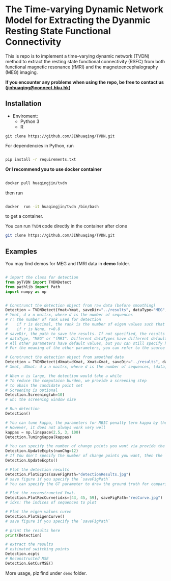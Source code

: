 # The Time-varying Dynamic Network Model for Extracting the Dyanmic Resting State Functional Connectivity


This is repo is to implement a time-varying dynamic network (TVDN) method to 
extract the resting state functional connectivity (RSFC) from both 
functional magnetic resonance (fMRI) and the magnetoencephalography (MEG) imaging.

**If you encounter any problems when using the repo, be free to contact us (<jinhuaqing@connect.hku.hk>)**


## Installation

- Enviroment:
  - Python 3
  - R

```
git clone https://github.com/JINhuaqing/TVDN.git
```
For dependencies in Python, run

```bash

pip install -r requirements.txt
```

**Or I recommend you to use docker container**

```bash

docker pull huaqingjin/tvdn

```

then run 

```bash

docker  run -it huaqingjin/tvdn /bin/bash

```

to get a container.

You can run `TVDN` code directly in the container after clone

```bash
git clone https://github.com/JINhuaqing/TVDN.git
```


##  Examples

You may find demos for MEG and fMRI data in **demo** folder.

```python

# import the class for detection
from pyTVDN import TVDNDetect
from pathlib import Path
import numpy as np


# Construnct the detection object from raw data (before smoothing)
Detection = TVDNDetect(Ymat=Ymat, saveDir="../results", dataType="MEG", fName="subj2", r=8, kappa=2.95, freq=60)
# Ymat, d x n maitrx, where d is the number of sequences
# r: the number of rank used for detection
#    if r is decimal, the rank is the number of eigen values such that account for 100r% of the variance.
#    if r is None, r=0.8
# saveDir, the path to save the results. If not specified, the results will not be saved
# dataType, "MEG" or "fMRI". Different dataTypes have different default parameters. You may leave it blank
# All other parameters have default values, but you can still specify here.
# For the meaning of the other parameters, you can refer to the source code

# Construnct the detection object from smoothed data
Detection = TVDNDetect(dXmat=dXmat, Xmat=Xmat, saveDir="../results", dataType="MEG", fName="subj2", r=8, kappa=2.95, freq=60)
# Xmat, dXmat: d x n maitrx, where d is the number of sequences, (data, its first derivative) after smoothing

# When n is large, the detection would take a while
# To reduce the computaion burden, we provide a screening step 
# to obain the candidate point set
# Screening is optional
Detection.Screening(wh=10)
# wh: the screening window size

# Run detection
Detection()

# You can tune kappa, the parameters for MBIC penalty term kappa by the reconstructed errors
# However, it does not always work very well
kappas = np.linspace(2.5, 3, 100)
Detection.TuningKappa(kappas)

# You can specify the number of change points you want via provide the argument `numChg`, then the `UpdateEcpts` will update the current estimated change point set accordingly
Detection.UpdateEcpts(numChg=12)
# If You don't specify the number of change points you want, then the `UpdateEcpts` will update the current estimated change point set based on optimal kappa values by TuningKappas function
Detection.UpdateEcpts()

# Plot the detection results
Detection.PlotEcpts(saveFigPath="detectionResults.jpg")
# save figure if you specify the `saveFigPath`
# You can specify the GT parameter to draw the ground truth for comparison

# Plot the reconstruncted Ymat.
Detection.PlotRecCurve(idxs=[43, 45, 59], saveFigPath="recCurve.jpg")
# idxs: The indices of sequences to plot

# Plot the eigen values curve
Detection.PlotEigenCurve()
# save figure if you specify the `saveFigPath`

# print the results here
print(Detection)

# extract the results
# estimated switching points
Detection.ecpts
# Reconstructed MSE 
Detection.GetCurMSE()

```

More usage, plz find under  `demo` folder.



